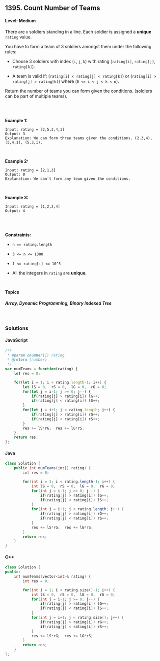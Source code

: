 ## 1395. Count Number of Teams
#### Level: Medium


There are `n` soldiers standing in a line. Each soldier is assigned a **unique** `rating` value.

You have to form a team of 3 soldiers amongst them under the following rules:

- Choose 3 soldiers with index (`i`, `j`, `k`) with rating (`rating[i]`, `rating[j]`, `rating[k]`).

- A team is valid if: (`rating[i] < rating[j] < rating[k]`) or (`rating[i] > rating[j] > rating[k]`) where (`0 <= i < j < k < n`).

Return the number of teams you can form given the conditions. (soldiers can be part of multiple teams).

<br><br>


**Example 1:** 

<!-- <img src="https://assets.leetcode.com/uploads/2020/01/09/sample_1_1684.png" width="560px"/>  <br>   -->

```
Input: rating = [2,5,3,4,1]
Output: 3
Explanation: We can form three teams given the conditions. (2,3,4), (5,4,1), (5,3,1). 
```

<br> 


**Example 2:**

<!-- <img src="https://assets.leetcode.com/uploads/2020/01/09/sample_2_1684.png" width="420px"/>  <br>   -->

```
Input: rating = [2,1,3]
Output: 0
Explanation: We can't form any team given the conditions.
```

<br>


**Example 3:**

<!-- <img src="https://assets.leetcode.com/uploads/2020/01/15/sample_3_1684.png" width="540px"/>  <br>   -->

```
Input: rating = [1,2,3,4]
Output: 4
```

<br>


<br>

**Constraints:**

- `n == rating.length`

- `3 <= n <= 1000`

- `1 <= rating[i] <= 10^5`

- All the integers in `rating` are **unique**.  


<br>

**Topics** 

##### Array, Dynamic Programming, Binary Indexed Tree


<br>

### Solutions

#### JavaScript
```javascript
/**
 * @param {number[]} rating
 * @return {number}
 */
var numTeams = function(rating) {
    let res = 0;

    for(let i = 1; i < rating.length-1; i++) {
        let lS = 0,  rS = 0,  lG = 0,  rG = 0;
        for(let j = i-1; j >= 0; j--) {
            if(rating[j] > rating[i]) lG++;
            if(rating[j] < rating[i]) lS++;
        }
        for(let j = i+1; j < rating.length; j++) {
            if(rating[j] > rating[i]) rG++;
            if(rating[j] < rating[i]) rS++;
        }
        res += lS*rG;  res += lG*rS;
    }
    return res;    
};
```

#### Java
```java
class Solution {
    public int numTeams(int[] rating) {
        int res = 0;

        for(int i = 1; i < rating.length-1; i++) {
            int lS = 0,  rS = 0,  lG = 0,  rG = 0;
            for(int j = i-1; j >= 0; j--) {
                if(rating[j] > rating[i]) lG++;
                if(rating[j] < rating[i]) lS++;
            }
            for(int j = i+1; j < rating.length; j++) {
                if(rating[j] > rating[i]) rG++;
                if(rating[j] < rating[i]) rS++;
            }
            res += lS*rG;  res += lG*rS;
        }
        return res; 
    }
}
```

#### C++
```c++
class Solution {
public:
    int numTeams(vector<int>& rating) {
        int res = 0;

        for(int i = 1; i < rating.size()-1; i++) {
            int lS = 0,  rS = 0,  lG = 0,  rG = 0;
            for(int j = i-1; j >= 0; j--) {
                if(rating[j] > rating[i]) lG++;
                if(rating[j] < rating[i]) lS++;
            }
            for(int j = i+1; j < rating.size(); j++) {
                if(rating[j] > rating[i]) rG++;
                if(rating[j] < rating[i]) rS++;
            }
            res += lS*rG;  res += lG*rS;
        }
        return res; 
    }
};
```